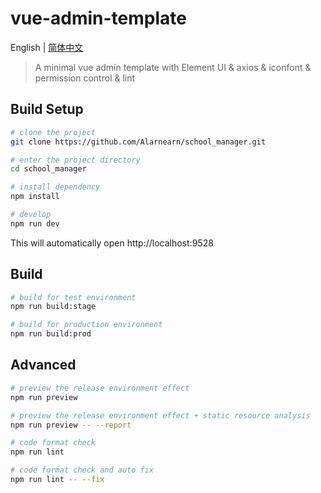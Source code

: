 # vue-admin-template

English | [简体中文](./README-zh.md)

> A minimal vue admin template with Element UI & axios & iconfont & permission control & lint



## Build Setup


```bash
# clone the project
git clone https://github.com/Alarnearn/school_manager.git

# enter the project directory
cd school_manager

# install dependency
npm install

# develop
npm run dev
```

This will automatically open http://localhost:9528

## Build

```bash
# build for test environment
npm run build:stage

# build for production environment
npm run build:prod
```

## Advanced

```bash
# preview the release environment effect
npm run preview

# preview the release environment effect + static resource analysis
npm run preview -- --report

# code format check
npm run lint

# code format check and auto fix
npm run lint -- --fix
```
